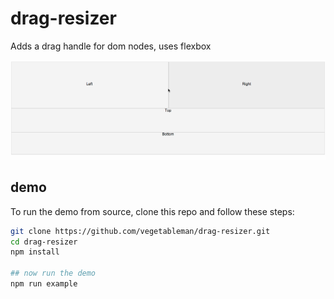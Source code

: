 # drag-resizer

Adds a drag handle for dom nodes, uses flexbox

![img](https://raw.githubusercontent.com/vegetableman/drag-resizer/master/example.gif)

## demo

To run the demo from source, clone this repo and follow these steps:

```sh
git clone https://github.com/vegetableman/drag-resizer.git
cd drag-resizer
npm install

## now run the demo 
npm run example
```
